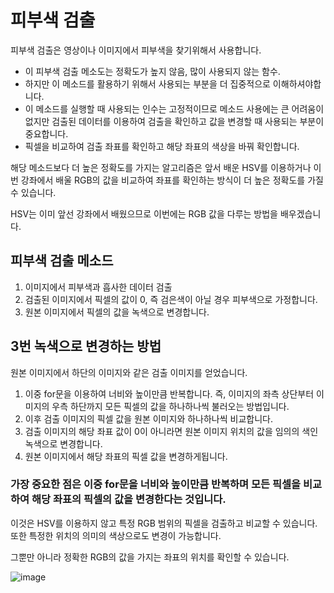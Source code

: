 # 피부색 검출

피부색 검출은 영상이나 이미지에서 피부색을 찾기위해서 사용합니다.

- 이 피부색 검출 메소도는 정확도가 높지 않음, 많이 사용되지 않는 함수.
- 하지만 이 메소드를 활용하기 위해서 사용되는 부분을 더 집중적으로 이해하셔야합니다.
- 이 메소드를 실행할 때 사용되는 인수는 고정적이므로 메소드 사용에는 큰 어려움이 없지만 검출된 데이터를 이용하여 검출을 확인하고 값을 변경할 때 사용되는 부분이 중요합니다.
- 픽셀을 비교하여 검출 좌표를 확인하고 해당 좌표의 색상을 바꿔 확인합니다.

해당 메소드보다 더 높은 정확도를 가지는 알고리즘은 앞서 배운 HSV를 이용하거나 이번 강좌에서 배울 RGB의 값을 비교하여 좌표를 확인하는 방식이 더 높은 정확도를 가질 수 있습니다.

HSV는 이미 앞선 강좌에서 배웠으므로 이번에는 RGB 값을 다루는 방법을 배우겠습니다.


## 피부색 검출 메소드
1) 이미지에서 피부색과 흡사한 데이터 검출
2) 검출된 이미지에서 픽셀의 값이 0, 즉 검은색이 아닐 경우 피부색으로 가정합니다.
3) 원본 이미지에서 픽셀의 값을 녹색으로 변경합니다.

## 3번 녹색으로 변경하는 방법
원본 이미지에서 하단의 이미지와 같은 검출 이미지를 얻었습니다.

1) 이중 for문을 이용하여 너비와 높이만큼 반복합니다. 즉, 이미지의 좌측 상단부터 이미지의 우측 하단까지 모든 픽셀의 값을 하나하나씩 불러오는 방법입니다.
2) 이후 검출 이미지의 픽셀 값을 원본 이미지와 하나하나씩 비교합니다.
3) 검출 이미지의 해당 좌표 값이 0이 아니라면 원본 이미지 위치의 값을 임의의 색인 녹색으로 변경합니다.
4) 원본 이미지에서 해당 좌표의 픽셀 값을 변경하게됩니다.

### 가장 중요한 점은 이중 for문을 너비와 높이만큼 반복하며 모든 픽셀을 비교하여 해당 좌표의 픽셀의 값을 변경한다는 것입니다.

이것은 HSV를 이용하지 않고 특정 RGB 범위의 픽셀을 검출하고 비교할 수 있습니다. 또한 특정한 위치의 의미의 색상으로도 변경이 가능합니다. 

그뿐만 아니라 정확한 RGB의 값을 가지는 좌표의 위치를 확인할 수 있습니다.


![image](https://github.com/user-attachments/assets/c9352247-7630-4623-ae88-005524606163)
